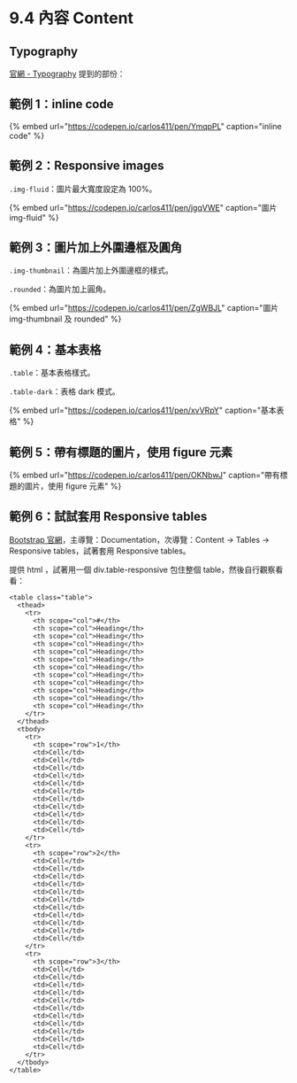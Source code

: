 # 9.4 內容 Content

## Typography

[官網 - Typography](https://getbootstrap.com/docs/4.4/content/typography/) 提到的部份：

## 範例 1：inline code

{% embed url="https://codepen.io/carlos411/pen/YmqpPL" caption="inline code" %}

## 範例 2：Responsive images

`.img-fluid`：圖片最大寬度設定為 100%。

{% embed url="https://codepen.io/carlos411/pen/jgqVWE" caption="圖片 img-fluid" %}

## 範例 3：圖片加上外圍邊框及圓角

`.img-thumbnail`：為圖片加上外圍邊框的樣式。

`.rounded`：為圖片加上圓角。

{% embed url="https://codepen.io/carlos411/pen/ZgWBJL" caption="圖片 img-thumbnail 及 rounded" %}

## 範例 4：基本表格

`.table`：基本表格樣式。

`.table-dark`：表格 dark 模式。

{% embed url="https://codepen.io/carlos411/pen/xvVRpY" caption="基本表格" %}

## 範例 5：帶有標題的圖片，使用 figure 元素

{% embed url="https://codepen.io/carlos411/pen/OKNbwJ" caption="帶有標題的圖片，使用 figure 元素" %}

## 範例 6：試試套用 Responsive tables

[Bootstrap 官網](https://getbootstrap.com/)，主導覽：Documentation，次導覽：Content → Tables → Responsive tables，試著套用 Responsive tables。

提供 html ，試著用一個 div.table-responsive 包住整個 table，然後自行觀察看看：

```markup
<table class="table">
  <thead>
    <tr>
      <th scope="col">#</th>
      <th scope="col">Heading</th>
      <th scope="col">Heading</th>
      <th scope="col">Heading</th>
      <th scope="col">Heading</th>
      <th scope="col">Heading</th>
      <th scope="col">Heading</th>
      <th scope="col">Heading</th>
      <th scope="col">Heading</th>
      <th scope="col">Heading</th>
      <th scope="col">Heading</th>
      <th scope="col">Heading</th>
    </tr>
  </thead>
  <tbody>
    <tr>
      <th scope="row">1</th>
      <td>Cell</td>
      <td>Cell</td>
      <td>Cell</td>
      <td>Cell</td>
      <td>Cell</td>
      <td>Cell</td>
      <td>Cell</td>
      <td>Cell</td>
      <td>Cell</td>
      <td>Cell</td>
      <td>Cell</td>
    </tr>
    <tr>
      <th scope="row">2</th>
      <td>Cell</td>
      <td>Cell</td>
      <td>Cell</td>
      <td>Cell</td>
      <td>Cell</td>
      <td>Cell</td>
      <td>Cell</td>
      <td>Cell</td>
      <td>Cell</td>
      <td>Cell</td>
      <td>Cell</td>
    </tr>
    <tr>
      <th scope="row">3</th>
      <td>Cell</td>
      <td>Cell</td>
      <td>Cell</td>
      <td>Cell</td>
      <td>Cell</td>
      <td>Cell</td>
      <td>Cell</td>
      <td>Cell</td>
      <td>Cell</td>
      <td>Cell</td>
      <td>Cell</td>
    </tr>
  </tbody>
</table>
```

